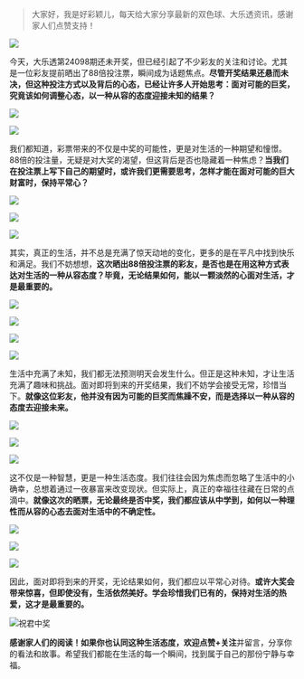 > 大家好，我是好彩颖儿，每天给大家分享最新的双色球、大乐透资讯，感谢家人们点赞支持！

![](https://cdn.jsdelivr.net/gh/wangwenjie1314/PicCDN/2024-7-12/1720763627240-image.png)


今天，大乐透第24098期还未开奖，但已经引起了不少彩友的关注和讨论。尤其是一位彩友提前晒出了88倍投注票，瞬间成为话题焦点。**尽管开奖结果还悬而未决，但这种投注方式以及背后的心态，已经让许多人开始思考：面对可能的巨奖，究竟该如何调整心态，以一种从容的态度迎接未知的结果？**



![](https://cdn.jsdelivr.net/gh/wangwenjie1314/PicCDN/2024-8-24/1724460969093-image.png)

![](https://cdn.jsdelivr.net/gh/wangwenjie1314/PicCDN/2024-8-24/1724460963105-image.png)


我们都知道，彩票带来的不仅是中奖的可能性，更是对生活的一种期望和憧憬。88倍的投注量，无疑是对大奖的渴望，但这背后是否也隐藏着一种焦虑？**当我们在投注票上写下自己的期望时，或许我们更需要思考，怎样才能在面对可能的巨大财富时，保持平常心？**

![](https://cdn.jsdelivr.net/gh/wangwenjie1314/PicCDN/2024-8-24/1724461101062-image.png)


![](https://cdn.jsdelivr.net/gh/wangwenjie1314/PicCDN/2024-8-24/1724461253963-image.png)


![](https://cdn.jsdelivr.net/gh/wangwenjie1314/PicCDN/2024-8-24/1724461038892-image.png)


其实，真正的生活，并不总是充满了惊天动地的变化，更多的是在平凡中找到快乐和满足。我们不妨想想，**这次晒出88倍投注票的彩友，是否也是在用这种方式表达对生活的一种从容态度？毕竟，无论结果如何，能以一颗淡然的心面对生活，才是最重要的。**

![](https://cdn.jsdelivr.net/gh/wangwenjie1314/PicCDN/2024-8-24/1724461014696-image.png)


![](https://cdn.jsdelivr.net/gh/wangwenjie1314/PicCDN/2024-8-24/1724461151493-image.png)

![](https://cdn.jsdelivr.net/gh/wangwenjie1314/PicCDN/2024-8-24/1724461174960-image.png)

![](https://cdn.jsdelivr.net/gh/wangwenjie1314/PicCDN/2024-8-24/1724461428604-image.png)



生活中充满了未知，我们都无法预测明天会发生什么。但正是这种未知，才让生活充满了趣味和挑战。面对即将到来的开奖结果，我们不妨学会接受无常，珍惜当下。**就像这位彩友，他并没有因为可能的巨奖而焦躁不安，而是选择以一种从容的态度去迎接未来。**


![](https://cdn.jsdelivr.net/gh/wangwenjie1314/PicCDN/2024-8-24/1724460982770-image.png)


![](https://cdn.jsdelivr.net/gh/wangwenjie1314/PicCDN/2024-8-24/1724460990395-image.png)


![](https://cdn.jsdelivr.net/gh/wangwenjie1314/PicCDN/2024-8-24/1724461385473-image.png)


这不仅是一种智慧，更是一种生活态度。我们往往会因为焦虑而忽略了生活中的小确幸，总想着通过一夜暴富来改变现状。但实际上，真正的幸福往往藏在日常的点滴中。**就像这次的晒票，无论最终是否中奖，我们都应该从中学到，如何以一种理性而从容的心态去面对生活中的不确定性。**

![](https://cdn.jsdelivr.net/gh/wangwenjie1314/PicCDN/2024-8-24/1724461349398-image.png)


![](https://cdn.jsdelivr.net/gh/wangwenjie1314/PicCDN/2024-8-24/1724460955616-image.png)

![](https://cdn.jsdelivr.net/gh/wangwenjie1314/PicCDN/2024-8-24/1724460949019-image.png)


因此，面对即将到来的开奖，无论结果如何，我们都应以平常心对待。**或许大奖会带来惊喜，但即使没有，生活依然美好。学会珍惜我们已有的，保持对生活的热爱，这才是最重要的。**


![祝君中奖](https://cdn.jsdelivr.net/gh/wangwenjie1314/PicCDN/2024-8-24/1724461744128-image.png)


**感谢家人们的阅读！如果你也认同这种生活态度，欢迎点赞+关注**并留言，分享你的看法和故事。希望我们都能在生活的每一个瞬间，找到属于自己的那份宁静与幸福。